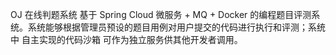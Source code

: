OJ 在线判题系统
基于 Spring Cloud 微服务 + MQ + Docker 的编程题目评测系统。系统能够根据管理员预设的题目用例对用户提交的代码进行执行和评测；系统中 自主实现的代码沙箱 可作为独立服务供其他开发者调用。
